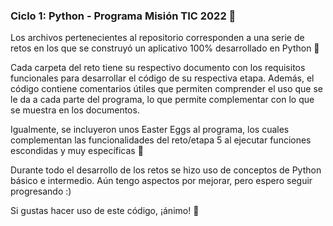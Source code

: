 ### Ciclo 1:  Python - Programa Misión TIC 2022 :rocket:

Los archivos pertenecientes al repositorio corresponden a una serie de retos en los que se construyó un aplicativo 100% desarrollado en Python :snake:

Cada carpeta del reto tiene su respectivo documento con los requisitos funcionales para desarrollar el código de su respectiva etapa. Además, el código contiene comentarios útiles que permiten comprender el uso que se le da a cada parte del programa, lo que permite complementar con lo que se muestra en los documentos.

Igualmente, se incluyeron unos Easter Eggs al programa, los cuales complementan las funcionalidades del reto/etapa 5 al ejecutar funciones escondidas y muy específicas :eyes:

Durante todo el desarrollo de los retos se hizo uso de conceptos de Python básico e intermedio. Aún tengo aspectos por mejorar, pero espero seguir progresando :)

Si gustas hacer uso de este código, ¡ánimo! :metal: